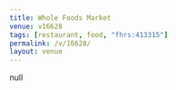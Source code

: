```yaml
---
title: Whole Foods Market
venue: v16628
tags: [restaurant, food, "fhrs:413315"]
permalink: /v/16628/
layout: venue
---
```

null